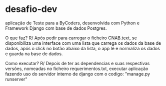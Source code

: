 # desafio-dev

aplicação de Teste para a ByCoders, desenvolvida com Python e Framework Django com base de dados Postgres.

O que faz? 
R/ Após pedir para carregar o ficheiro CNAB.text, se disponibiliza uma interface com uma lista que carrega os dados da base de dados, 
após o click no botão abaixo da lista, o app lê e normaliza os dados e guarda na base de dados.

Como executar?
R/ Depois de ter as dependencias e suas respectivas versões, nomeadas no ficheiro requerimentos.txt,
executar aplicação fazendo uso do servidor interno de django com o codigo: "manage.py runserver"
